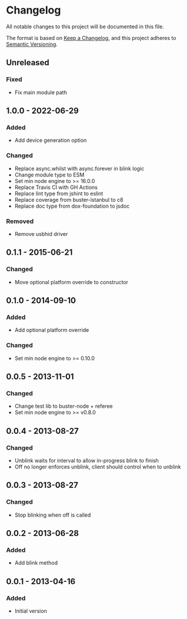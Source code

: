 # Changelog

All notable changes to this project will be documented in this file.

The format is based on [Keep a Changelog](https://keepachangelog.com/en/1.0.0/),
and this project adheres to [Semantic Versioning](https://semver.org/spec/v2.0.0.html).

## Unreleased

### Fixed
- Fix main module path

## 1.0.0 - 2022-06-29
### Added
- Add device generation option

### Changed
- Replace async.whilst with async.forever in blink logic
- Change module type to ESM
- Set min node engine to >= 16.0.0
- Replace Travis CI with GH Actions
- Replace lint type from jshint to eslint
- Replace coverage from buster-istanbul to c8
- Replace doc type from dox-foundation to jsdoc

### Removed
- Remove usbhid driver

## 0.1.1 - 2015-06-21
### Changed
- Move optional platform override to constructor

## 0.1.0 - 2014-09-10
### Added
- Add optional platform override

### Changed
- Set min node engine to >= 0.10.0

## 0.0.5 - 2013-11-01
### Changed
- Change test lib to buster-node + referee
- Set min node engine to >= v0.8.0

## 0.0.4 - 2013-08-27
### Changed
- Unblink waits for interval to allow in-progress blink to finish
- Off no longer enforces unblink, client should control when to unblink

## 0.0.3 - 2013-08-27
### Changed
- Stop blinking when off is called

## 0.0.2 - 2013-06-28
### Added
- Add blink method

## 0.0.1 - 2013-04-16
### Added
- Initial version
